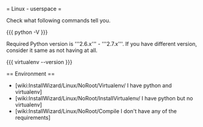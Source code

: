 = Linux - userspace =

Check what following commands tell you.

{{{
python -V
}}}

Required Python version is '''2.6.x''' - '''2.7.x'''. If you have different version, consider it same as not having at all.

{{{
virtualenv --version
}}}

== Environment ==

 * [wiki:InstallWizard/Linux/NoRoot/Virtualenv/ I have python and virtualenv]
 * [wiki:InstallWizard/Linux/NoRoot/InstallVirtualenv/ I have python but no virtualenv]
 * [wiki:InstallWizard/Linux/NoRoot/Compile I don't have any of the requirements]

